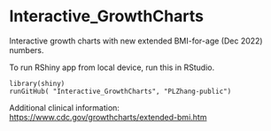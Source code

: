 # Interactive_GrowthCharts

Interactive growth charts with new extended BMI-for-age (Dec 2022) numbers.  

To run RShiny app from local device, run this in RStudio.
```
library(shiny)
runGitHub( "Interactive_GrowthCharts", "PLZhang-public")
```

Additional clinical information: https://www.cdc.gov/growthcharts/extended-bmi.htm
